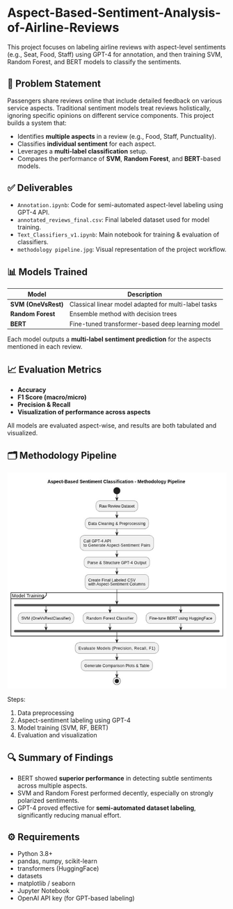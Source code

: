 # Aspect-Based-Sentiment-Analysis-of-Airline-Reviews
This project focuses on labeling airline reviews with aspect-level sentiments (e.g., Seat, Food, Staff) using GPT-4 for annotation, and then training SVM, Random Forest, and BERT models to classify the sentiments.

## 🧠 Problem Statement

Passengers share reviews online that include detailed feedback on various service aspects. Traditional sentiment models treat reviews holistically, ignoring specific opinions on different service components. This project builds a system that:

- Identifies **multiple aspects** in a review (e.g., Food, Staff, Punctuality).
- Classifies **individual sentiment** for each aspect.
- Leverages a **multi-label classification** setup.
- Compares the performance of **SVM**, **Random Forest**, and **BERT**-based models.

## ✅ Deliverables

- `Annotation.ipynb`: Code for semi-automated aspect-level labeling using GPT-4 API.
- `annotated_reviews_final.csv`: Final labeled dataset used for model training.
- `Text_Classifiers_v1.ipynb`: Main notebook for training & evaluation of classifiers.
- `methodology pipeline.jpg`: Visual representation of the project workflow.


## 📊 Models Trained

| Model               | Description                                       |
|---------------------|---------------------------------------------------|
| **SVM (OneVsRest)** | Classical linear model adapted for multi-label tasks |
| **Random Forest**   | Ensemble method with decision trees               |
| **BERT**            | Fine-tuned transformer-based deep learning model  |

Each model outputs a **multi-label sentiment prediction** for the aspects mentioned in each review.

## 📈 Evaluation Metrics

- **Accuracy**
- **F1 Score (macro/micro)**
- **Precision & Recall**
- **Visualization of performance across aspects**

All models are evaluated aspect-wise, and results are both tabulated and visualized.

## 🗂 Methodology Pipeline

![Methodology Pipeline](./methodology%20pipeline.jpg)

Steps:
1. Data preprocessing
2. Aspect-sentiment labeling using GPT-4
3. Model training (SVM, RF, BERT)
4. Evaluation and visualization

## 🔍 Summary of Findings

- BERT showed **superior performance** in detecting subtle sentiments across multiple aspects.
- SVM and Random Forest performed decently, especially on strongly polarized sentiments.
- GPT-4 proved effective for **semi-automated dataset labeling**, significantly reducing manual effort.

## ⚙️ Requirements

- Python 3.8+
- pandas, numpy, scikit-learn
- transformers (HuggingFace)
- datasets
- matplotlib / seaborn
- Jupyter Notebook
- OpenAI API key (for GPT-based labeling)
